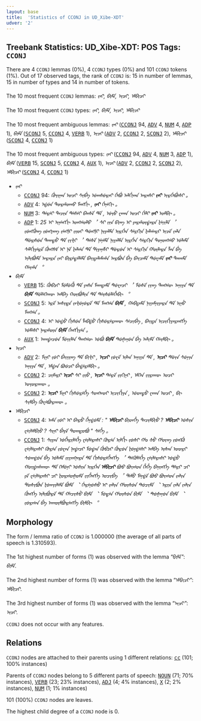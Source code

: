 ```yaml
---
layout: base
title:  'Statistics of CCONJ in UD_Xibe-XDT'
udver: '2'
---
```


## Treebank Statistics: UD_Xibe-XDT: POS Tags: `CCONJ`

There are 4 `CCONJ` lemmas (0%), 4 `CCONJ` types (0%) and 101 `CCONJ` tokens (1%).
Out of 17 observed tags, the rank of `CCONJ` is: 15 in number of lemmas, 15 in number of types and 14 in number of tokens.

The 10 most frequent `CCONJ` lemmas: <em>ᡪᠠᡞ, ᠪᡞᠮᡝ, ᡝᡞᠴᡞ, ᡝᠮᠪᡞᠴᡞ</em>

The 10 most frequent `CCONJ` types:  <em>ᡪᠠᡞ, ᠪᡞᠮᡝ, ᡝᡞᠴᡞ, ᡝᠮᠪᡞᠴᡞ</em>

The 10 most frequent ambiguous lemmas: <em>ᡪᠠᡞ</em> (<tt><a href="sjo_xdt-pos-CCONJ.html">CCONJ</a></tt> 94, <tt><a href="sjo_xdt-pos-ADV.html">ADV</a></tt> 4, <tt><a href="sjo_xdt-pos-NUM.html">NUM</a></tt> 4, <tt><a href="sjo_xdt-pos-ADP.html">ADP</a></tt> 1), <em>ᠪᡞᠮᡝ</em> (<tt><a href="sjo_xdt-pos-SCONJ.html">SCONJ</a></tt> 5, <tt><a href="sjo_xdt-pos-CCONJ.html">CCONJ</a></tt> 4, <tt><a href="sjo_xdt-pos-VERB.html">VERB</a></tt> 1), <em>ᡝᡞᠴᡞ</em> (<tt><a href="sjo_xdt-pos-ADV.html">ADV</a></tt> 2, <tt><a href="sjo_xdt-pos-CCONJ.html">CCONJ</a></tt> 2, <tt><a href="sjo_xdt-pos-SCONJ.html">SCONJ</a></tt> 2), <em>ᡝᠮᠪᡞᠴᡞ</em> (<tt><a href="sjo_xdt-pos-SCONJ.html">SCONJ</a></tt> 4, <tt><a href="sjo_xdt-pos-CCONJ.html">CCONJ</a></tt> 1)

The 10 most frequent ambiguous types:  <em>ᡪᠠᡞ</em> (<tt><a href="sjo_xdt-pos-CCONJ.html">CCONJ</a></tt> 94, <tt><a href="sjo_xdt-pos-ADV.html">ADV</a></tt> 4, <tt><a href="sjo_xdt-pos-NUM.html">NUM</a></tt> 3, <tt><a href="sjo_xdt-pos-ADP.html">ADP</a></tt> 1), <em>ᠪᡞᠮᡝ</em> (<tt><a href="sjo_xdt-pos-VERB.html">VERB</a></tt> 15, <tt><a href="sjo_xdt-pos-SCONJ.html">SCONJ</a></tt> 5, <tt><a href="sjo_xdt-pos-CCONJ.html">CCONJ</a></tt> 4, <tt><a href="sjo_xdt-pos-AUX.html">AUX</a></tt> 1), <em>ᡝᡞᠴᡞ</em> (<tt><a href="sjo_xdt-pos-ADV.html">ADV</a></tt> 2, <tt><a href="sjo_xdt-pos-CCONJ.html">CCONJ</a></tt> 2, <tt><a href="sjo_xdt-pos-SCONJ.html">SCONJ</a></tt> 2), <em>ᡝᠮᠪᡞᠴᡞ</em> (<tt><a href="sjo_xdt-pos-SCONJ.html">SCONJ</a></tt> 4, <tt><a href="sjo_xdt-pos-CCONJ.html">CCONJ</a></tt> 1)


* <em>ᡪᠠᡞ</em>
  * <tt><a href="sjo_xdt-pos-CCONJ.html">CCONJ</a></tt> 94: <em>ᡤᡠᡪᡞᠨᠠᠨ ᠣᠴᡞ ᠰᡞᠪᡝ ᡠᡣᠰᡠᠷᠠᡞ ᡤᡝᠪᡠ ᠠᠯᡤᡞᡣᠠ ᠠᠷᠠᠰᡞ <b>ᡪᠠᡞ</b> ᡞᠷᡤᡝᠪᡠᠰᡞ 。</em>
  * <tt><a href="sjo_xdt-pos-ADV.html">ADV</a></tt> 4: <em>ᡝᡩᡠᠨ ᡨᠣᠷᡥᠣᡣᠣ ᠮᠠᡢᡤᡞ , <b>ᡪᠠᡞ</b> ᡤᡝᠨᡝᡣᡞ 。</em>
  * <tt><a href="sjo_xdt-pos-NUM.html">NUM</a></tt> 3: <em>ᡨᡝᠷᡝᡞ ᡨᠠᠴᡞᠨ ᡨᡝᠰᡝᡞ ᠪᠠᠨᠰᡝ ᡩᡝ , ᡠᡪᡠ ᠸᠠᡣᠠ ᠣᠴᡞ ᡤᡝᠯᡞ <b>ᡪᠠᡞ</b> ᠣᠮᠪᡞ 。</em>
  * <tt><a href="sjo_xdt-pos-ADP.html">ADP</a></tt> 1: <em>25 ᡞ᠋ ᡞᠨᡝᡢᡤᡞ ᠣᡢᡤᠣᠯᠣ ︐ ᠰᡞ ᡪᡞᠨ ᡦᡞᡢ ᡞ᠋ ᠶᠠᠷᡥᡡᡩᠠᠷᠠ ᡫᡝᡪᡞᠯᡝ ︐ ᡪᡠᡢᡤᡠᡢ ᡪᡠᡢᠶᠠᡢ ᡪᡝᡢᡲᡞ ᡪᡞᠣᡞ ᡨᡠᡢᡲᡞ ᠨᡞᠶᠠᠯᠮᠠ ᡞᠷᡤᡝᠨ ᠰᡝᠷᡣᡞᠨ ᡫᠠᠯᡤᠠᠷᡞ ᡞᠴᡝ ᡪᠠᠯᠠ ᡩᡠᠷᠰᡠᠨ ᡨᠠᡣᡨᡠ ᡩᡝ ᡪᡞᡫᡞ ︐ ᡨᡝᠰᡝ ᠨᡝᠨᡝᠮᡝ ᠨᡞᠶᠠᠯᠮᠠ ᡞᠷᡤᡝᠨ ᠰᡝᠷᡣᡞᠨ ᡨᠣᠨᠣᡢᡤᠣ ᡠᠯᠠᠮᡝ ᠰᡝᠯᡤᡞᠶᡝᠷᡝ ᡤᡠᡢᠰᡟ ᡞ᠋ ᠨᡝ ᡫᠠᠯᡤᠠ ᡩᡝ ᡩᡞᠶᠠᠨᡯᡞ ᡩᡠᠷᡠᠨ ᡞ᠋ ᠰᡝᠷᡣᡞᠨ ᡥᡡᠯᠠᠷᠠ ᠯᠠᠨ ᠪᡝ ᡞᠯᡞᠪᡠᠮᡝ ᠠᠷᠠᠷᠠ ᡪᠠᡞ ᠪᡞᠷᡝᡨᡝᠯᡝᠮᡝ ᠪᠠᡞᡨᠠᠯᠠᠮᠠᡥᠠ ᠠᠷᠪᡠᠨ ᠪᡝ ᠪᠠᡞᠴᠠᠮᡝ ᡨᡠᠸᠠᠮᡝ <b>ᡪᠠᡞ</b> ᡨᠠᡣᠠᠮᡝ ᡤᠠᡞᡥᠠ ︒</em>
* <em>ᠪᡞᠮᡝ</em>
  * <tt><a href="sjo_xdt-pos-VERB.html">VERB</a></tt> 15: <em>ᡤᡠᠪᠴᡞ ᠮᡠᠮᡠᡥᡠ ᡩᡝ ᠶᠠᠰᠠ ᠮᠠᡣᡨᠠᠮᡝ ᡨᡠᠸᠠᠴᡞ ︐ ᠮᡠᠰᡝ ᡪᡞᡢ ᡨᠠᡢᡤᡡ ᠠᠨᡞᠶᠠ ᡩᡝ <b>ᠪᡞᠮᡝ</b> ᡩᡠᠯᡝᡣᡝᡣᡡ ᠠᠮᠪᠠ ᡣᡡᠪᡠᠯᡞᠨ ᡩᡝ ᡨᡝᡞᠰᡠᠯᡝᡥᡝᠪᡞ ︒</em>
  * <tt><a href="sjo_xdt-pos-SCONJ.html">SCONJ</a></tt> 5: <em>ᡝᠷᡝ ᠠᠰᡞᡨᠠ ᡪᠠᡫᡠᠨᡠᠷᡝ ᡩᡝ ᠮᠠᡢᡤᠠ <b>ᠪᡞᠮᡝ</b> , ᡤᠠᠪᡨᠠᠮᡝ ᠨᡞᠶᠠᠮᠨᡞᠶᠠᠷᠠ ᡩᡝ ᡞᠨᡠ ᠮᠠᡢᡤᠠ 。</em>
  * <tt><a href="sjo_xdt-pos-CCONJ.html">CCONJ</a></tt> 4: <em>ᡞ ᡠᡩᡠ ᡤᡞᠰᡠᠨ ᠯᠠᠪᡩᡠ ᡤᡞᠰᡠᠷᡝᠷᠠᡣᡡ ᠰᡝᠴᡞᠪᡝ , ᠪᠠᡞᡨᠠ ᡞᠴᡞᡥᡞᠶᠠᠷᠠᡢᡤᡝ ᡠᠮᡝᠰᡞ ᠨᠠᠷᡥᡡᠨ <b>ᠪᡞᠮᡝ</b> ᡤᡝᡢᡤᡞᠶᡝᠨ 。</em>
  * <tt><a href="sjo_xdt-pos-AUX.html">AUX</a></tt> 1: <em>ᠠᡣᡩᠠᠴᡠᠨ ᠮᡠᡪᡞᠯᡝᠨ ᡨᠠᡢᡤᡡ ᡠᠪᡠ <b>ᠪᡞᠮᡝ</b> ᡨᡠᡧᠠᠨᡠᠨ ᠪᡝ ᠠᠯᡞᠮᡝ ᡤᠠᡞᠮᠪᡞ 。</em>
* <em>ᡝᡞᠴᡞ</em>
  * <tt><a href="sjo_xdt-pos-ADV.html">ADV</a></tt> 2: <em>ᠮᡞᠨᡞ ᡪᡠᡞ ᠪᡝᡞᡪᡞᡢ ᡩᡝ ᠪᡞᡫᡞ , <b>ᡝᡞᠴᡞ</b> ᡪᡠᠸᡝ ᡞᠯᠠᠨ ᠠᠨᡞᠶᠠ ᡩᡝ , <b>ᡝᡞᠴᡞ</b> ᡩᡠᡞᠨ ᠰᡠᠨᡪᠠ ᠠᠨᡞᠶᠠ ᡩᡝ , ᡝᠮᡩᠠᠨ ᠪᠣᡠᠴᡞ ᠪᡝᡩᡝᠷᡝᠮᠪᡞ 。</em>
  * <tt><a href="sjo_xdt-pos-CCONJ.html">CCONJ</a></tt> 2: <em>ᠴᡞᠮᠠᠷᡞ <b>ᡝᡞᠴᡞ</b> ᠰᡞ ᡪᡞᡠ , <b>ᡝᡞᠴᡞ</b> ᡨᡝᠷᡝ ᡪᡞᡣᡞᠨᡞ , ᡝᠮᡣᡝᠨ ᡪᡞᠷᠠᡣᡡ ᠣᠴᡞ ᠣᡪᠣᠷᠠᡣᡡ 。</em>
  * <tt><a href="sjo_xdt-pos-SCONJ.html">SCONJ</a></tt> 2: <em><b>ᡝᡞᠴᡞ</b> ᠮᡞᠨᡞ ᡤᡞᠰᡠᠷᡝᡥᡝ ᠰᠣᡢᡣᠣᡞ ᡞᠴᡞᡥᡞᠶᠠ , ᡠᡨᡨᡠ ᠸᠠᡣᠠ ᠣᠴᡞ , ᠪᡞ ᠰᡞᠮᠪᡝ ᡤᡠᠸᡝᠪᡠᠷᠠᡣᡡ 。</em>
* <em>ᡝᠮᠪᡞᠴᡞ</em>
  * <tt><a href="sjo_xdt-pos-SCONJ.html">SCONJ</a></tt> 4: <em>ᠠᠮᠠ ᡪᡠᡞ ᡞ ᠪᠠᠷᡠ ᡥᡝᠨᡩᡠᠮᡝ : " <b>ᡝᠮᠪᡞᠴᡞ</b> ᠪᡞᡨᡥᡝ ᡨᠠᠴᡞᠮᠪᡞᡠ ? <b>ᡝᠮᠪᡞᠴᡞ</b> ᡠᠰᡞᠨ ᠸᡝᡞᠯᡝᠮᠪᡞᡠ ? ᠰᡞᠨᡞ ᠪᡝᠶᡝ ᡨᠣᡣᡨᠣᠪᡠ " ᠰᡝᡥᡝ 。</em>
  * <tt><a href="sjo_xdt-pos-CCONJ.html">CCONJ</a></tt> 1: <em>ᠰᡞᠶᠠᠨ ᡠᡥᡝᠷᡞᠯᡝᡥᡝ ᠸᡝᡞᠯᡝᠷᠠᠰᡞ ᡣᡠᠷᡝᠨ ᡞᠯᡥᡞ ᡪᡠᠰᡞ ᡥᠣ ᡧᡠ ᡥᡡᡢ ᡪᡠᡢᡬᠣ ᠸᡝᡞᠯᡝᠷᠠᠰᡞ ᡣᡠᠷᡝᠨ ᡪᡠᠸᠠᠨ ᠨᠠᡩᠠᠴᡞ ᠮᡠᡩᠠᠨ ᡤᡠᠪᠴᡞ ᡤᡠᠷᡠᠨ ᡫᡠᠨᡩᡝᠰᡞ ᠠᠮᠪᠠ ᡞᠰᠠᠨ ᠣᠣᠷᡞ ᠰᡠᡣᡩᡠᠨ ᠪᡝ ᡠᠯᠠᠮᡝ ᡪᡞᠶᠠᡢᠨᠠᠷᠠ ᡩᡝ ᡤᡞᠰᡠᠷᡝᡥᡝᡢᡤᡝ ︐ ᡨᡝᡣᡠᠯᡝᡥᡝ ᠸᡝᡞᠯᡝᠷᠠᠰᡞ ᡠᡩᡠ ᡤᠣᡞᡩᠠᡥᠠᡣᡡ ᡩᡝ ᡣᡝᠮᡠᠨᡞ ᡠᠰᡞᠨ ᡞᠷᡤᡝᠨ <b>ᡝᠮᠪᡞᠴᡞ</b> ᠪᠣᠣ ᠪᠣᡞᡤᠣᠨ ᡥᡝᡥᡝ ᠪᠠᠨᡞᡢᡤᡝ ᡩᡝᠷᡞ ᠴᡞ ᠶᡝ ᠸᡝᡞᠯᡝᠷᠠᠰᡞ ᠴᡞ ᡫᠣᠷᡤᠣᡧᠣᠮᡝ ᡪᡞᡥᡝᡢᡤᡝ ᠣᠴᡞᠪᡝ ︐ ᡩᠠᠮᡠ ᠮᡝᠨᡩᡝ ᠪᠣᠣ ᠪᠣᡞᡤᠣᠨ ᡪᠠᠯᡞᠨ ᡩᠣᠰᡞᠪᡠᠨ ᡫᡠᡣᡪᡞᠯᡝᠮᡝ ᠪᡠᠮᡝ ︑ ᡤᡝᠷᡝᠨᡠᠰᡠ ᡞ᠋ ᡪᠠᠯᡞᠨ ᡥᡡᠰᡠᠨ ᡨᡠᠴᡞᠮᡝ ︑ ᡝᠷᡞᠨ ᡪᠠᠯᠠ ᡪᠠᠯᡞᠨ ᡤᡠᡢᡤᡝ ᡞᠯᡞᠪᡠᠷᡝ ᡩᡝ ᡥᠠᠴᡞᠰᡠ ᠪᡞᠮᡝ ︑ ᠮᡠᡨᡝᠨ ᡥᡡᠰᡠᠨ ᠪᡞᠮᡝ ︑ ᡨᡠᡧᠠᠨᡠᠨ ᠪᡞᠮᡝ ︑ ᡪᡠᠷᡤᠠᠨ ᠪᡝ ᠠᡣᡡᠮᠪᡠᠷᡝᡢᡤᡝ ᠪᡞᠮᠪᡞ ︒</em>

## Morphology

The form / lemma ratio of `CCONJ` is 1.000000 (the average of all parts of speech is 1.310593).

The 1st highest number of forms (1) was observed with the lemma “ᠪᡞᠮᡝ”: <em>ᠪᡞᠮᡝ</em>.

The 2nd highest number of forms (1) was observed with the lemma “ᡝᠮᠪᡞᠴᡞ”: <em>ᡝᠮᠪᡞᠴᡞ</em>.

The 3rd highest number of forms (1) was observed with the lemma “ᡝᡞᠴᡞ”: <em>ᡝᡞᠴᡞ</em>.

`CCONJ` does not occur with any features.


## Relations

`CCONJ` nodes are attached to their parents using 1 different relations: <tt><a href="sjo_xdt-dep-cc.html">cc</a></tt> (101; 100% instances)

Parents of `CCONJ` nodes belong to 5 different parts of speech: <tt><a href="sjo_xdt-pos-NOUN.html">NOUN</a></tt> (71; 70% instances), <tt><a href="sjo_xdt-pos-VERB.html">VERB</a></tt> (23; 23% instances), <tt><a href="sjo_xdt-pos-ADJ.html">ADJ</a></tt> (4; 4% instances), <tt><a href="sjo_xdt-pos-X.html">X</a></tt> (2; 2% instances), <tt><a href="sjo_xdt-pos-NUM.html">NUM</a></tt> (1; 1% instances)

101 (100%) `CCONJ` nodes are leaves.

The highest child degree of a `CCONJ` node is 0.

